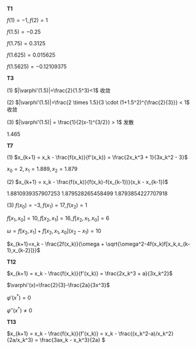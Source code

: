 **T1**

$f(1)=-1,f(2)=1$

$f(1.5)=-0.25$

$f(1.75)=0.3125$

$f(1.625)=0.015625$

$f(1.5625)=-0.12109375$



**T3**

(1) $|\varphi'(1.5)|=\frac{2}{1.5^3}<1$ 收敛

(2) $|\varphi'(1.5)|=\frac{2 \times 1.5}{3 \cdot (1+1.5^2)^{\frac{2}{3}}} < 1$ 收敛

(3) $|\varphi'(1.5)| = \frac{1}{2(x-1)^{3/2}} > 1$  发散

1.465



**T7**

(1) $x_{k+1} = x_k - \frac{f(x_k)}{f'(x_k)} = \frac{2x_k^3 + 1}{3x_k^2 - 3}$

$x_0=2,x_1=1.889,x_2=1.879$

(2) $x_{k+1} = x_k - \frac{f(x_k)}{f(x_k)-f(x_{k-1})}(x_k - x_{k-1})$  

1.8810939357907253
1.879528265458499
1.8793854227707918

(3) $f(x_0)=-3, f(x_1)=17, f(x_2)=1$

$f[x_1,x_0]=10,f[x_2,x_1]=16,f[x_2,x_1,x_0]=6$

$\omega = f[x_2,x_1] + f[x_2,x_1,x_0](x_2-x_1)=10$

$x_{k+1}=x_k - \frac{2f(x_k)}{\omega + \sqrt{\omega^2-4f(x_k)f[x_k,x_{k-1},x_{k-2}]}}$ 



**T12**

$x_{k+1} = x_k - \frac{f(x_k)}{f'(x_k)} = \frac{2x_k^3 + a}{3x_k^2}$

$\varphi'(x)=\frac{2}{3}-\frac{2a}{3x^3}$ 

$\varphi'(x^*)=0$

$\varphi''(x^*)\neq 0$



**T13**

$x_{k+1} = x_k - \frac{f(x_k)}{f'(x_k)} = x_k - \frac{(x_k^2-a)/x_k^2}{2a/x_k^3} = \frac{3ax_k - x_k^3}{2a} $

























